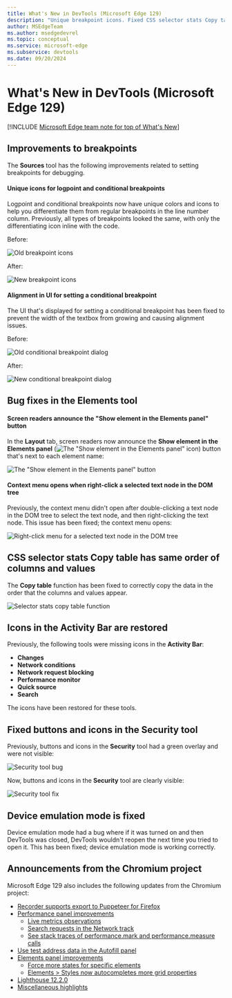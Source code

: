 ```yaml
---
title: What's New in DevTools (Microsoft Edge 129)
description: "Unique breakpoint icons. Fixed CSS selector stats Copy table. Added Activity Bar icons. Fixed Security tool icons and device emulation. And more."
author: MSEdgeTeam
ms.author: msedgedevrel
ms.topic: conceptual
ms.service: microsoft-edge
ms.subservice: devtools
ms.date: 09/20/2024
---
```

# What's New in DevTools (Microsoft Edge 129)

[!INCLUDE [Microsoft Edge team note for top of What's New](../../includes/edge-whats-new-note.md)]


<!-- ====================================================================== -->
## Improvements to breakpoints

<!-- Subtitle: Refreshed icons to help differentiate breakpoint types, and the textbox width has been fixed in the UI for setting a conditional breakpoint.-->

The **Sources** tool has the following improvements related to setting breakpoints for debugging.


<!-- ------------------------------ -->
#### Unique icons for logpoint and conditional breakpoints

Logpoint and conditional breakpoints now have unique colors and icons to help you differentiate them from regular breakpoints in the line number column.  Previously, all types of breakpoints looked the same, with only the differentiating icon inline with the code.

Before:

![Old breakpoint icons](./devtools-129-images/old-breakpoints.png)

After:

![New breakpoint icons](./devtools-129-images/new-breakpoints.png)


<!-- ------------------------------ -->
#### Alignment in UI for setting a conditional breakpoint

The UI that's displayed for setting a conditional breakpoint has been fixed to prevent the width of the textbox from growing and causing alignment issues.

Before:

![Old conditional breakpoint dialog](./devtools-129-images/old-dialog.png)

After:

![New conditional breakpoint dialog](./devtools-129-images/new-dialog.png)


<!-- ====================================================================== -->
## Bug fixes in the Elements tool

<!-- Screen readers announce the "Show element in the Elements panel" button, and the context menu opens when right-clicking a selected text node in the DOM tree. -->


<!-- ------------------------------ -->
#### Screen readers announce the "Show element in the Elements panel" button

In the **Layout** tab, screen readers now announce the **Show element in the Elements panel** (![The "Show element in the Elements panel" icon](./devtools-129-images/show-element-icon.png)) button that's next to each element name:

![The "Show element in the Elements panel" button](./devtools-129-images/show-element-button.png)


<!-- ------------------------------ -->
#### Context menu opens when right-click a selected text node in the DOM tree

Previously, the context menu didn't open after double-clicking a text node in the DOM tree to select the text node, and then right-clicking the text node.  This issue has been fixed; the context menu opens:

![Right-click menu for a selected text node in the DOM tree](./devtools-129-images/context-menu-for-dom-text-node.png)


<!-- ====================================================================== -->
## CSS selector stats Copy table has same order of columns and values

<!-- Subtitle: The Copy table function for CSS selector stats copies data with the values aligned with columns. -->

The **Copy table** function has been fixed to correctly copy the data in the order that the columns and values appear.

![Selector stats copy table function](./devtools-129-images/selector-stats-copy.png)


<!-- ====================================================================== -->
## Icons in the Activity Bar are restored

<!-- Subtitle: Icons in the Activity Bar help you quickly identify the tools. -->

Previously, the following tools were missing icons in the **Activity Bar**:
* **Changes**
* **Network conditions**
* **Network request blocking**
* **Performance monitor**
* **Quick source**
* **Search**

The icons have been restored for these tools.


<!-- ====================================================================== -->
## Fixed buttons and icons in the Security tool

<!-- Subtitle: Understand your webpage's security issues with the Security tool -->

Previously, buttons and icons in the **Security** tool had a green overlay and were not visible:

![Security tool bug](./devtools-129-images/buggy-security-tool.png)

Now, buttons and icons in the **Security** tool are clearly visible:

![Security tool fix](./devtools-129-images/fixed-security-tool.png)


<!-- ====================================================================== -->
## Device emulation mode is fixed

<!-- Subtitle: DevTools opens again after closing DevTools with device emulation mode still on. -->

Device emulation mode had a bug where if it was turned on and then DevTools was closed, DevTools wouldn't reopen the next time you tried to open it.  This has been fixed; device emulation mode is working correctly.


<!-- ====================================================================== -->
## Announcements from the Chromium project

Microsoft Edge 129 also includes the following updates from the Chromium project:

* [Recorder supports export to Puppeteer for Firefox](https://developer.chrome.com/blog/new-in-devtools-129#puppeteer-export)
* [Performance panel improvements](https://developer.chrome.com/blog/new-in-devtools-129#perf)
   * [Live metrics observations](https://developer.chrome.com/blog/new-in-devtools-129#observations)
   * [Search requests in the Network track](https://developer.chrome.com/blog/new-in-devtools-129#perf-network-search)
   * [See stack traces of performance.mark and performance.measure calls](https://developer.chrome.com/blog/new-in-devtools-129#extension-stack-traces)
* [Use test address data in the Autofill panel](https://developer.chrome.com/blog/new-in-devtools-129#autofill-addresses)
* [Elements panel improvements](https://developer.chrome.com/blog/new-in-devtools-129#elements)
   * [Force more states for specific elements](https://developer.chrome.com/blog/new-in-devtools-129#specific-element-states)
   * [Elements > Styles now autocompletes more grid properties](https://developer.chrome.com/blog/new-in-devtools-129#grid-autocomplete)
* [Lighthouse 12.2.0](https://developer.chrome.com/blog/new-in-devtools-129#lighthouse)
* [Miscellaneous highlights](https://developer.chrome.com/blog/new-in-devtools-129#misc)
<!-- todo: maybe delete some links -->


<!-- ====================================================================== -->
<!-- uncomment if content is copied from developer.chrome.com to this page -->

<!-- > [!NOTE]
> Portions of this page are modifications based on work created and [shared by Google](https://developers.google.com/terms/site-policies) and used according to terms described in the [Creative Commons Attribution 4.0 International License](https://creativecommons.org/licenses/by/4.0).
> The original page for announcements from the Chromium project is [What's New in DevTools (Chrome 129)](https://developer.chrome.com/blog/new-in-devtools-129) and is authored by [Sofia Emelianova](https://developers.google.com/web/resources/contributors) (Senior Technical Writer working on Chrome DevTools at Google). -->


<!-- ====================================================================== -->
<!-- uncomment if content is copied from developer.chrome.com to this page -->

<!-- [![Creative Commons License](../../../../media/cc-logo/88x31.png)](https://creativecommons.org/licenses/by/4.0)
This work is licensed under a [Creative Commons Attribution 4.0 International License](https://creativecommons.org/licenses/by/4.0). -->
